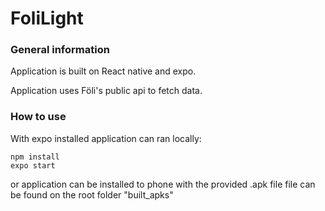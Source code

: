 # FoliLight

### General information

Application is built on React native and expo.

Application uses Föli's public api to fetch data.

### How to use

With expo installed application can ran locally: 

```
npm install
expo start
```

or application can be installed to phone with the provided .apk file
file can be found on the root folder "built_apks"